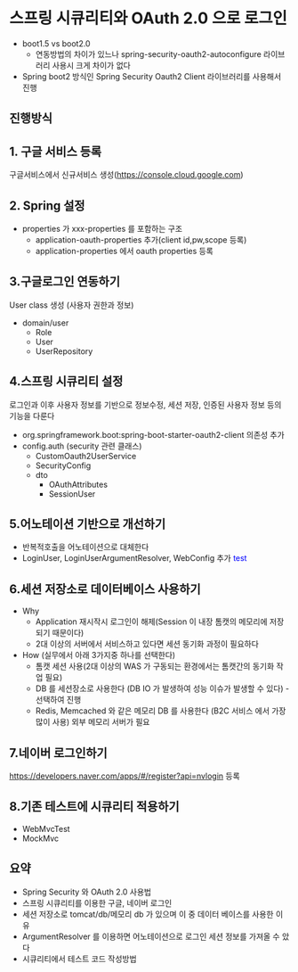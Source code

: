 # 스프링 시큐리티와 OAuth 2.0 으로 로그인 

- boot1.5 vs boot2.0
	- 연동방법의 차이가 있느나 spring-security-oauth2-autoconfigure 라이브러리 사용시 크게 차이가 없다
- Spring boot2 방식인 Spring Security Oauth2 Client 라이브러리를 사용해서 진행

## 진행방식


## 1. 구글 서비스 등록
구글서비스에서 신규서비스 생성(https://console.cloud.google.com)

## 2. Spring 설정
- properties 가 xxx-properties 를 포함하는 구조
	- application-oauth-properties 추가(client id,pw,scope 등록)
	- application-properties 에서 oauth properties 등록

## 3.구글로그인 연동하기
User class 생성  (사용자 권한과 정보)
- domain/user  
	- Role
	- User
	- UserRepository

## 4.스프링 시큐리티 설정

로그인과 이후 사용자 정보를 기반으로 정보수정, 세션 저장, 인증된 사용자 정보 등의 기능을 다룬다

- org.springframework.boot:spring-boot-starter-oauth2-client 의존성 추가
- config.auth (security 관련 클래스)
	- CustomOauth2UserService
	- SecurityConfig 
	- dto
		- OAuthAttributes  
		- SessionUser  
  
## 5.어노테이션 기반으로 개선하기
- 반복적호출을 어노테이션으로 대체한다
- LoginUser, LoginUserArgumentResolver, WebConfig 추가
<span style="color:blue">test</span>

## 6.세션 저장소로 데이터베이스 사용하기
- Why
  - Application 재시작시 로그인이 해제(Session 이 내장 톰캣의 메모리에 저장되기 때문이다)
  - 2대 이상의 서버에서 서비스하고 있다면 세션 동기화 과정이 필요하다 
- How (실무에서 아래 3가지중 하나를 선택한다)
  - 톰캣 세션 사용(2대 이상의 WAS 가 구동되는 환경에서는 톰캣간의 동기화 작업 필요)
  - DB 를 세션장소로 사용한다 (DB IO 가 발생하여 성능 이슈가 발생할 수 있다)  - 선택하여 진행
  - Redis, Memcached 와 같은 메모리 DB 를 사용한다 (B2C 서비스 에서 가장 많이 사용) 외부 메모리 서버가 필요
  
## 7.네이버  로그인하기
https://developers.naver.com/apps/#/register?api=nvlogin 등록

## 8.기존 테스트에 시큐리티 적용하기
- WebMvcTest
- MockMvc
  
 ## 요약
 - Spring Security 와 OAuth 2.0 사용법
 - 스프링 시큐리티를 이용한 구글, 네이버 로그인
 - 세션 저장소로 tomcat/db/메모리 db 가 있으며 이 중 데이터 베이스를 사용한 이유
 - ArgumentResolver 를 이용하면 어노테이션으로 로그인 세션 정보를 가져올 수 았다
 - 시큐리티에서 테스트 코드 작성방법


<!--stackedit_data:
eyJoaXN0b3J5IjpbLTMzNDY3MjM1NSwxMjgyNjM5Njk3LDE5Nz
g3OTM4MzUsLTI4OTM5MDUxNSwtMTM1MjY3NTM2NCw2NzMzODc4
NzgsLTc2ODgxNzg5OF19
-->